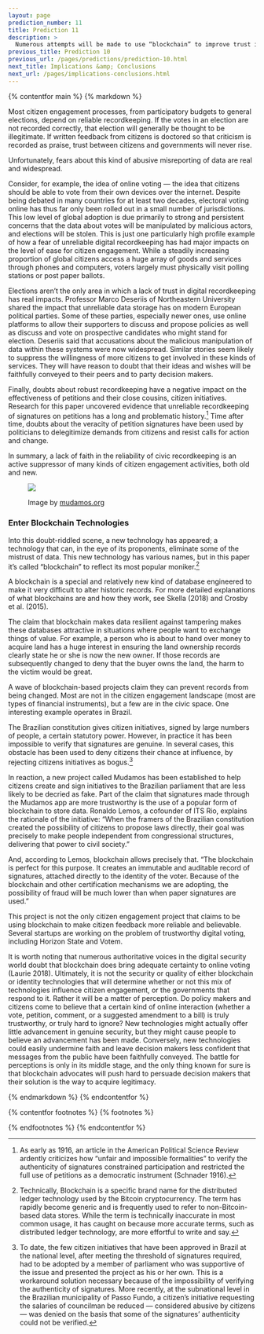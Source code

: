 ```yaml
---
layout: page
prediction_number: 11
title: Prediction 11
description: >
  Numerous attempts will be made to use “blockchain” to improve trust in participative exercises.
previous_title: Prediction 10
previous_url: /pages/predictions/prediction-10.html
next_title: Implications &amp; Conclusions
next_url: /pages/implications-conclusions.html
---
```


{% contentfor main %}
{% markdown %}

Most citizen engagement processes, from participatory budgets to general elections, depend on reliable recordkeeping. If the votes in an election are not recorded correctly, that election will generally be thought to be illegitimate. If written feedback from citizens is doctored so that criticism is recorded as praise, trust between citizens and governments will never rise.

Unfortunately, fears about this kind of abusive misreporting of data are real and widespread.

Consider, for example, the idea of online voting — the idea that citizens should be able to vote from their own devices over the internet. Despite being debated in many countries for at least two decades, electoral voting online has thus far only been rolled out in a small number of jurisdictions. This low level of global adoption is due primarily to strong and persistent concerns that the data about votes will be manipulated by malicious actors, and elections will be stolen. This is just one particularly high profile example of how a fear of unreliable digital recordkeeping has had major impacts on the level of ease for citizen engagement. While a steadily increasing proportion of global citizens access a huge array of goods and services through phones and computers, voters largely must physically visit polling stations or post paper ballots.

Elections aren’t the only area in which a lack of trust in digital recordkeeping has real impacts. Professor Marco Deseriis of Northeastern University shared the impact that unreliable data storage has on modern European political parties. Some of these parties, especially newer ones, use online platforms to allow their supporters to discuss and propose policies as well as discuss and vote on prospective candidates who might stand for election. Deseriis said that accusations about the malicious manipulation of data within these systems were now widespread. Similar stories seem likely to suppress the willingness of more citizens to get involved in these kinds of services. They will have reason to doubt that their ideas and wishes will be faithfully conveyed to their peers and to party decision makers.

Finally, doubts about robust recordkeeping have a negative impact on the effectiveness of petitions and their close cousins, citizen initiatives. Research for this paper uncovered evidence that unreliable recordkeeping of signatures on petitions has a long and problematic history.[^18] Time after time, doubts about the veracity of petition signatures have been used by politicians to delegitimize demands from citizens and resist calls for action and change.

In summary, a lack of faith in the reliability of civic recordkeeping is an active suppressor of many kinds of citizen engagement activities, both old and new.

<figure>
  <img src="/images/predictions/prediction-11/prediction-11-mudamos.png" />
  <p>Image by <a href="https://www.mudamos.org/" target="_blank" rel="noopener">mudamos.org</a></p>
</figure>

### Enter Blockchain Technologies

Into this doubt-riddled scene, a new technology has appeared; a technology that can, in the eye of its proponents, eliminate some of the mistrust of data. This new technology has various names, but in this paper it’s called “blockchain” to reflect its most popular moniker.[^19]

A blockchain is a special and relatively new kind of database engineered to make it very difficult to alter historic records. For more detailed explanations of what blockchains are and how they work, see Skella (2018) and Crosby et al. (2015).

The claim that blockchain makes data resilient against tampering makes these databases attractive in situations where people want to exchange things of value. For example, a person who is about to hand over money to acquire land has a huge interest in ensuring the land ownership records clearly state he or she is now the new owner. If those records are subsequently changed to deny that the buyer owns the land, the harm to the victim would be great.

A wave of blockchain-based projects claim they can prevent records from being changed. Most are not in the citizen engagement landscape (most are types of financial instruments), but a few are in the civic space. One interesting example operates in Brazil.

The Brazilian constitution gives citizen initiatives, signed by large numbers of people, a certain statutory power. However, in practice it has been impossible to verify that signatures are genuine. In several cases, this obstacle has been used to deny citizens their chance at influence, by rejecting citizens initiatives as bogus.[^20]

In reaction, a new project called Mudamos has been established to help citizens create and sign initiatives to the Brazilian parliament that are less likely to be decried as fake. Part of the claim that signatures made through the Mudamos app are more trustworthy is the use of a popular form of blockchain to store data. Ronaldo Lemos, a cofounder of ITS Rio, explains the rationale of the initiative: “When the framers of the Brazilian constitution created the possibility of citizens to propose laws directly, their goal was precisely to make people independent from congressional structures, delivering that power to civil society.”

And, according to Lemos, blockchain allows precisely that. “The blockchain is perfect for this purpose. It creates an immutable and auditable record of signatures, attached directly to the identity of the voter. Because of the blockchain and other certification mechanisms we are adopting, the possibility of fraud will be much lower than when paper signatures are used.”

This project is not the only citizen engagement project that claims to be using blockchain to make citizen feedback more reliable and believable. Several startups are working on the problem of trustworthy digital voting, including Horizon State and Votem.

It is worth noting that numerous authoritative voices in the digital security world doubt that blockchain does bring adequate certainty to online voting (Laurie 2018). Ultimately, it is not the security or quality of either blockchain or identity technologies that will determine whether or not this mix of technologies influence citizen engagement, or the governments that respond to it. Rather it will be a matter of perception. Do policy makers and citizens come to believe that a certain kind of online interaction (whether a vote, petition, comment, or a suggested amendment to a bill) is truly trustworthy, or truly hard to ignore? New technologies might actually offer little advancement in genuine security, but they might cause people to believe an advancement has been made. Conversely, new technologies could easily undermine faith and leave decision makers less confident that messages from the public have been faithfully conveyed. The battle for perceptions is only in its middle stage, and the only thing known for sure is that blockchain advocates will push hard to persuade decision makers that their solution is the way to acquire legitimacy.

{% endmarkdown %}
{% endcontentfor %}

{% contentfor footnotes %}
{% footnotes %}

[^18]: As early as 1916, an article in the American Political Science Review ardently criticizes how “unfair and impossible formalities” to verify the authenticity of signatures constrained participation and restricted the full use of petitions as a democratic instrument (Schnader 1916).

[^19]: Technically, Blockchain is a specific brand name for the distributed ledger technology used by the Bitcoin cryptocurrency. The term has rapidly become generic and is frequently used to refer to non-Bitcoin-based data stores. While the term is technically inaccurate in most common usage, it has caught on because more accurate terms, such as distributed ledger technology, are more effortful to write and say.

[^20]: To date, the few citizen initiatives that have been approved in Brazil at the national level, after meeting the threshold of signatures required, had to be adopted by a member of parliament who was supportive of the issue and presented the project as his or her own. This is a workaround solution necessary because of the impossibility of verifying the authenticity of signatures. More recently, at the subnational level in the Brazilian municipality of Passo Fundo, a citizen’s initiative requesting the salaries of councilman be reduced — considered abusive by citizens — was denied on the basis that some of the signatures’ authenticity could not be verified.

{% endfootnotes %}
{% endcontentfor %}